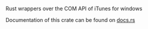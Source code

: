 Rust wrappers over the COM API of iTunes for windows

Documentation of this crate can be found on [docs.rs](https://docs.rs/itunes_com)
